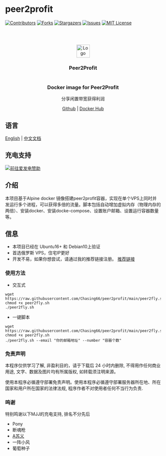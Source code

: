 # peer2profit

<!-- PROJECT SHIELDS -->
<!--
*** I'm using markdown "reference style" links for readability.
*** Reference links are enclosed in brackets [ ] instead of parentheses ( ).
*** See the bottom of this document for the declaration of the reference variables
*** for contributors-url, forks-url, etc. This is an optional, concise syntax you may use.
*** https://www.markdownguide.org/basic-syntax/#reference-style-links
-->
[![Contributors][contributors-shield]][contributors-url]
[![Forks][forks-shield]][forks-url]
[![Stargazers][stars-shield]][stars-url]
[![Issues][issues-shield]][issues-url]
[![MIT License][license-shield]][license-url]

<!-- PROJECT LOGO -->
<br />
<p align="center">
  <br>
    <img src="https://peer2profit.com/landing/img/logo.png" alt="Logo" width="43" height="42">
    <h3 align="center">Peer2Profit</br>
  </br>
  <h3 align="center">Docker image for Peer2Profit</h3>
  <p align="center">分享闲置带宽获得利润</p>
  <p align="center">
    <a href="https://github.com/Chasing66/peer2profit">Github</a>
    |
    <a href="https://hub.docker.com/r/enwaiax/peer2profit">Docker Hub</a>
  </p>
</p>

## 语言
[English](README.md) | [中文文档](README_zh.md)

## 充电支持

<a href="https://afdian.net/@LuckyHunter"><img src="https://img.shields.io/badge/%E7%88%B1%E5%8F%91%E7%94%B5-LuckyHunter-%238e8cd8?style=for-the-badge" alt="前往爱发电赞助" width=auto height=auto border="0" /></a>

## 介绍
本项目基于Alpine docker 镜像搭建peer2profit容器，实现在单个VPS上同时并发运行多个进程，可以获得多倍的流量。脚本包括自动增加虚拟内存（物理内存的两倍）、安装docker、安装docke-compose、设置账户邮箱、设置运行容器数量等。

## 信息
- 本项目已经在 Ubuntu16+ 和 Debian10上验证
- 首选俄罗斯 VPS，住宅IP更好
- 开发不易，如果你想尝试，请通过我的推荐链接注册。 [推荐链接](https://peer2profit.com/r/1629477772611fdb8cab06c)


### 使用方法
- 交互式
```shell
wget https://raw.githubusercontent.com/Chasing66/peer2profit/main/peer2fly.sh
chmod +x peer2fly.sh
./peer2fly.sh
```
- 一键脚本
```shell
wget https://raw.githubusercontent.com/Chasing66/peer2profit/main/peer2fly.sh
chmod +x peer2fly.sh
./peer2fly.sh --email "你的邮箱地址" --number "容器个数"
```

### 免责声明

本程序仅供学习了解, 非盈利目的，请于下载后 24 小时内删除, 不得用作任何商业用途, 文字、数据及图片均有所属版权, 如转载须注明来源。

使用本程序必循遵守部署免责声明。使用本程序必循遵守部署服务器所在地、所在国家和用户所在国家的法律法规, 程序作者不对使用者任何不当行为负责.

### 鸣谢
特别鸣谢以下MJJ的充电支持, 排名不分先后
- Pony
- 断魂枪
- [A苏义](https://github.com/aisuyi065)
- 一阵小风
- 葡萄种子

<!-- MARKDOWN LINKS & IMAGES -->
<!-- https://www.markdownguide.org/basic-syntax/#reference-style-links -->
[contributors-shield]: https://img.shields.io/github/contributors/Chasing66/peer2profit.svg?style=for-the-badge
[contributors-url]: https://github.com/Chasing66/peer2profit/graphs/contributors
[forks-shield]: https://img.shields.io/github/forks/Chasing66/peer2profit.svg?style=for-the-badge
[forks-url]: https://github.com/Chasing66/peer2profit/network/members
[stars-shield]: https://img.shields.io/github/stars/Chasing66/peer2profit.svg?style=for-the-badge
[stars-url]: https://github.com/Chasing66/peer2profit/stargazers
[issues-shield]: https://img.shields.io/github/issues/Chasing66/peer2profit.svg?style=for-the-badge
[issues-url]: https://github.com/Chasing66/peer2profit/issues
[license-shield]: https://img.shields.io/github/license/Chasing66/peer2profit.svg?style=for-the-badge
[license-url]: https://github.com/Chasing66/peer2profit/blob/main/LICENSE

